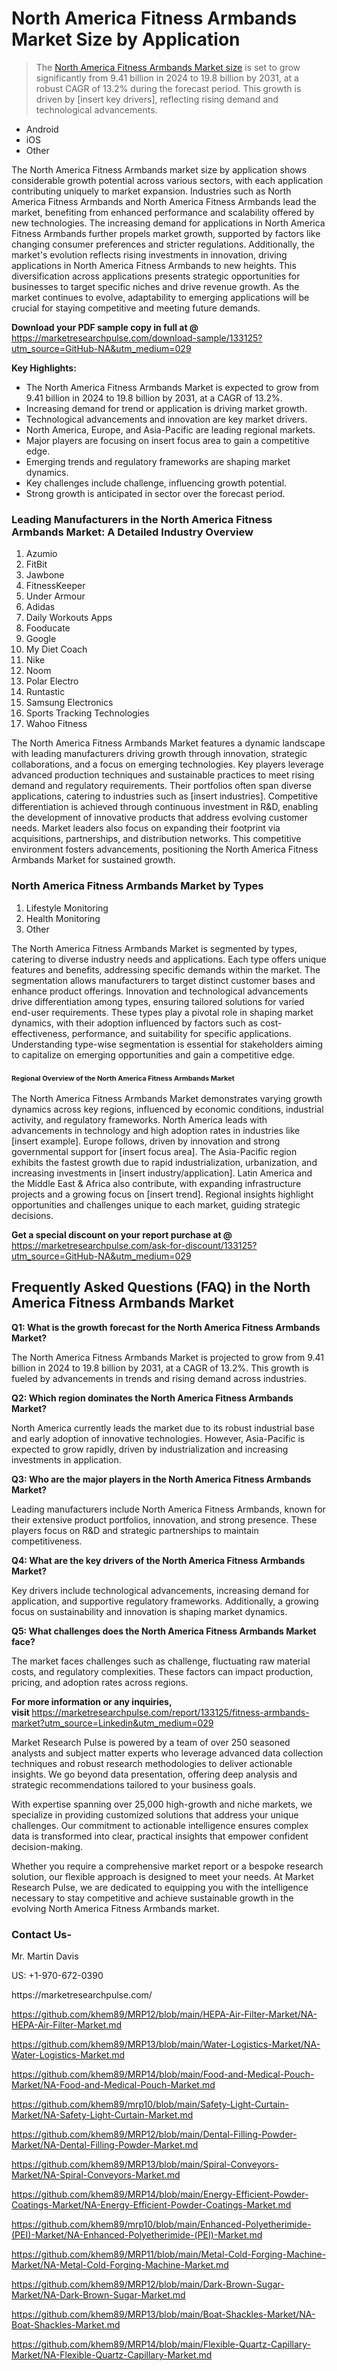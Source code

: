 <h1>North America Fitness Armbands Market&nbsp;Size by Application</h1><blockquote><p>The <a href="https://marketresearchpulse.com/download-sample/133125?utm_source=GitHub-NA&amp;utm_medium=029">North America Fitness Armbands Market size</a> is set to grow significantly from 9.41 billion in 2024 to 19.8 billion by 2031, at a robust CAGR of 13.2% during the forecast period. This growth is driven by [insert key drivers], reflecting rising demand and technological advancements.</p></blockquote><ul><li>Android <li> iOS <li> Other</li></ul><p>The North America Fitness Armbands market size by application shows considerable growth potential across various sectors, with each application contributing uniquely to market expansion. Industries such as North America Fitness Armbands and North America Fitness Armbands lead the market, benefiting from enhanced performance and scalability offered by new technologies. The increasing demand for applications in North America Fitness Armbands further propels market growth, supported by factors like changing consumer preferences and stricter regulations. Additionally, the market's evolution reflects rising investments in innovation, driving applications in North America Fitness Armbands to new heights. This diversification across applications presents strategic opportunities for businesses to target specific niches and drive revenue growth. As the market continues to evolve, adaptability to emerging applications will be crucial for staying competitive and meeting future demands.</p><p><strong>Download your PDF sample copy in full at @ </strong><a href="https://marketresearchpulse.com/download-sample/133125?utm_source=GitHub-NA&amp;utm_medium=029">https://marketresearchpulse.com/download-sample/133125?utm_source=GitHub-NA&amp;utm_medium=029</a></p><p><strong>Key Highlights: </strong></p><ul><li>The North America Fitness Armbands Market is expected to grow from 9.41 billion in 2024 to 19.8 billion by 2031, at a CAGR of 13.2%.</li><li>Increasing demand for trend or application is driving market growth.</li><li>Technological advancements and innovation are key market drivers.</li><li>North America, Europe, and Asia-Pacific are leading regional markets.</li><li>Major players are focusing on insert focus area to gain a competitive edge.</li><li>Emerging trends and regulatory frameworks are shaping market dynamics.</li><li>Key challenges include challenge, influencing growth potential.</li><li>Strong growth is anticipated in sector over the forecast period.</li></ul><h3>Leading Manufacturers in the North America Fitness Armbands Market: A Detailed Industry Overview</h3><ol><li>Azumio</li><li>FitBit</li><li>Jawbone</li><li>FitnessKeeper</li><li>Under Armour</li><li>Adidas</li><li>Daily Workouts Apps</li><li>Fooducate</li><li>Google</li><li>My Diet Coach</li><li>Nike</li><li>Noom</li><li>Polar Electro</li><li>Runtastic</li><li>Samsung Electronics</li><li>Sports Tracking Technologies</li><li>Wahoo Fitness</li></ol><div class="flex max-w-full flex-col flex-grow"><div class="min-h-8 text-message flex w-full flex-col items-end gap-2 whitespace-normal break-words [.text-message+&amp;]:mt-5" dir="auto" data-message-author-role="assistant" data-message-id="fd8432e4-4910-450d-b182-61b7bfb0a01f" data-message-model-slug="gpt-4o"><div class="flex w-full flex-col gap-1 empty:hidden first:pt-[3px]"><div class="markdown prose w-full break-words dark:prose-invert light"><p>The North America Fitness Armbands Market features a dynamic landscape with leading manufacturers driving growth through innovation, strategic collaborations, and a focus on emerging technologies. Key players leverage advanced production techniques and sustainable practices to meet rising demand and regulatory requirements. Their portfolios often span diverse applications, catering to industries such as [insert industries]. Competitive differentiation is achieved through continuous investment in R&amp;D, enabling the development of innovative products that address evolving customer needs. Market leaders also focus on expanding their footprint via acquisitions, partnerships, and distribution networks. This competitive environment fosters advancements, positioning the North America Fitness Armbands Market for sustained growth.</p></div></div></div></div><h3>North America Fitness Armbands Market by Types</h3><ol><li>Lifestyle Monitoring <li> Health Monitoring <li> Other</li></ol><div class="flex max-w-full flex-col flex-grow"><div class="min-h-8 text-message flex w-full flex-col items-end gap-2 whitespace-normal break-words [.text-message+&amp;]:mt-5" dir="auto" data-message-author-role="assistant" data-message-id="084470be-0bb7-4664-bddf-5156b4f41249" data-message-model-slug="gpt-4o-mini"><div class="flex w-full flex-col gap-1 empty:hidden first:pt-[3px]"><div class="markdown prose w-full break-words dark:prose-invert light"><p>The North America Fitness Armbands Market is segmented by types, catering to diverse industry needs and applications. Each type offers unique features and benefits, addressing specific demands within the market. The segmentation allows manufacturers to target distinct customer bases and enhance product offerings. Innovation and technological advancements drive differentiation among types, ensuring tailored solutions for varied end-user requirements. These types play a pivotal role in shaping market dynamics, with their adoption influenced by factors such as cost-effectiveness, performance, and suitability for specific applications. Understanding type-wise segmentation is essential for stakeholders aiming to capitalize on emerging opportunities and gain a competitive edge.</p></div></div></div></div><h3><span style="font-size: 11px;">Regional Overview of the North America Fitness Armbands Market</span></h3><div class="flex max-w-full flex-col flex-grow"><div class="min-h-8 text-message flex w-full flex-col items-end gap-2 whitespace-normal break-words [.text-message+&amp;]:mt-5" dir="auto" data-message-author-role="assistant" data-message-id="e9038762-ce64-4e30-91c9-9bd413514231" data-message-model-slug="gpt-4o-mini"><div class="flex w-full flex-col gap-1 empty:hidden first:pt-[3px]"><div class="markdown prose w-full break-words dark:prose-invert light"><p>The North America Fitness Armbands Market demonstrates varying growth dynamics across key regions, influenced by economic conditions, industrial activity, and regulatory frameworks. North America leads with advancements in technology and high adoption rates in industries like [insert example]. Europe follows, driven by innovation and strong governmental support for [insert focus area]. The Asia-Pacific region exhibits the fastest growth due to rapid industrialization, urbanization, and increasing investments in [insert industry/application]. Latin America and the Middle East &amp; Africa also contribute, with expanding infrastructure projects and a growing focus on [insert trend]. Regional insights highlight opportunities and challenges unique to each market, guiding strategic decisions.</p></div></div></div></div><p><strong>Get a special discount on your report purchase at @ </strong><a href="https://marketresearchpulse.com/ask-for-discount/133125?utm_source=GitHub-NA&amp;utm_medium=029">https://marketresearchpulse.com/ask-for-discount/133125?utm_source=GitHub-NA&amp;utm_medium=029</a></p><h2>Frequently Asked Questions (FAQ) in the North America Fitness Armbands Market</h2><p><strong>Q1: What is the growth forecast for the North America Fitness Armbands Market?</strong></p><p>The North America Fitness Armbands Market is projected to grow from 9.41 billion in 2024 to 19.8 billion by 2031, at a CAGR of 13.2%. This growth is fueled by advancements in trends and rising demand across industries.</p><p><strong>Q2: Which region dominates the North America Fitness Armbands Market?</strong></p><p>North America currently leads the market due to its robust industrial base and early adoption of innovative technologies. However, Asia-Pacific is expected to grow rapidly, driven by industrialization and increasing investments in application.</p><p><strong>Q3: Who are the major players in the North America Fitness Armbands Market?</strong></p><p>Leading manufacturers include North America Fitness Armbands, known for their extensive product portfolios, innovation, and strong presence. These players focus on R&amp;D and strategic partnerships to maintain competitiveness.</p><p><strong>Q4: What are the key drivers of the North America Fitness Armbands Market?</strong></p><p>Key drivers include technological advancements, increasing demand for application, and supportive regulatory frameworks. Additionally, a growing focus on sustainability and innovation is shaping market dynamics.</p><p><strong>Q5: What challenges does the North America Fitness Armbands Market face?</strong></p><p>The market faces challenges such as challenge, fluctuating raw material costs, and regulatory complexities. These factors can impact production, pricing, and adoption rates across regions.</p><p><strong>For more information or any inquiries, visit&nbsp;</strong><a href="https://marketresearchpulse.com/report/133125/fitness-armbands-market?utm_source=Linkedin&utm_medium=029">https://marketresearchpulse.com/report/133125/fitness-armbands-market?utm_source=Linkedin&utm_medium=029</a></p><p>Market Research Pulse is powered by a team of over 250 seasoned analysts and subject matter experts who leverage advanced data collection techniques and robust research methodologies to deliver actionable insights. We go beyond data presentation, offering deep analysis and strategic recommendations tailored to your business goals.</p><p>With expertise spanning over 25,000 high-growth and niche markets, we specialize in providing customized solutions that address your unique challenges. Our commitment to actionable intelligence ensures complex data is transformed into clear, practical insights that empower confident decision-making.</p><p>Whether you require a comprehensive market report or a bespoke research solution, our flexible approach is designed to meet your needs. At Market Research Pulse, we are dedicated to equipping you with the intelligence necessary to stay competitive and achieve sustainable growth in the evolving North America Fitness Armbands market.</p><h3><strong>Contact Us-</strong></h3><p>Mr. Martin Davis</p><p>US: +1-970-672-0390</p><p>https://marketresearchpulse.com/</p><p><a href="https://github.com/khem89/MRP12/blob/main/HEPA-Air-Filter-Market/NA-HEPA-Air-Filter-Market.md">https://github.com/khem89/MRP12/blob/main/HEPA-Air-Filter-Market/NA-HEPA-Air-Filter-Market.md</a></p><p><a href="https://github.com/khem89/MRP13/blob/main/Water-Logistics-Market/NA-Water-Logistics-Market.md">https://github.com/khem89/MRP13/blob/main/Water-Logistics-Market/NA-Water-Logistics-Market.md</a></p><p><a href="https://github.com/khem89/MRP14/blob/main/Food-and-Medical-Pouch-Market/NA-Food-and-Medical-Pouch-Market.md">https://github.com/khem89/MRP14/blob/main/Food-and-Medical-Pouch-Market/NA-Food-and-Medical-Pouch-Market.md</a></p><p><a href="https://github.com/khem89/mrp10/blob/main/Safety-Light-Curtain-Market/NA-Safety-Light-Curtain-Market.md">https://github.com/khem89/mrp10/blob/main/Safety-Light-Curtain-Market/NA-Safety-Light-Curtain-Market.md</a></p><p><a href="https://github.com/khem89/MRP12/blob/main/Dental-Filling-Powder-Market/NA-Dental-Filling-Powder-Market.md">https://github.com/khem89/MRP12/blob/main/Dental-Filling-Powder-Market/NA-Dental-Filling-Powder-Market.md</a></p><p><a href="https://github.com/khem89/MRP13/blob/main/Spiral-Conveyors-Market/NA-Spiral-Conveyors-Market.md">https://github.com/khem89/MRP13/blob/main/Spiral-Conveyors-Market/NA-Spiral-Conveyors-Market.md</a></p><p><a href="https://github.com/khem89/MRP14/blob/main/Energy-Efficient-Powder-Coatings-Market/NA-Energy-Efficient-Powder-Coatings-Market.md">https://github.com/khem89/MRP14/blob/main/Energy-Efficient-Powder-Coatings-Market/NA-Energy-Efficient-Powder-Coatings-Market.md</a></p><p><a href="https://github.com/khem89/mrp10/blob/main/Enhanced-Polyetherimide-(PEI)-Market/NA-Enhanced-Polyetherimide-(PEI)-Market.md">https://github.com/khem89/mrp10/blob/main/Enhanced-Polyetherimide-(PEI)-Market/NA-Enhanced-Polyetherimide-(PEI)-Market.md</a></p><p><a href="https://github.com/khem89/MRP11/blob/main/Metal-Cold-Forging-Machine-Market/NA-Metal-Cold-Forging-Machine-Market.md">https://github.com/khem89/MRP11/blob/main/Metal-Cold-Forging-Machine-Market/NA-Metal-Cold-Forging-Machine-Market.md</a></p><p><a href="https://github.com/khem89/MRP12/blob/main/Dark-Brown-Sugar-Market/NA-Dark-Brown-Sugar-Market.md">https://github.com/khem89/MRP12/blob/main/Dark-Brown-Sugar-Market/NA-Dark-Brown-Sugar-Market.md</a></p><p><a href="https://github.com/khem89/MRP13/blob/main/Boat-Shackles-Market/NA-Boat-Shackles-Market.md">https://github.com/khem89/MRP13/blob/main/Boat-Shackles-Market/NA-Boat-Shackles-Market.md</a></p><p><a href="https://github.com/khem89/MRP14/blob/main/Flexible-Quartz-Capillary-Market/NA-Flexible-Quartz-Capillary-Market.md">https://github.com/khem89/MRP14/blob/main/Flexible-Quartz-Capillary-Market/NA-Flexible-Quartz-Capillary-Market.md</a></p>
